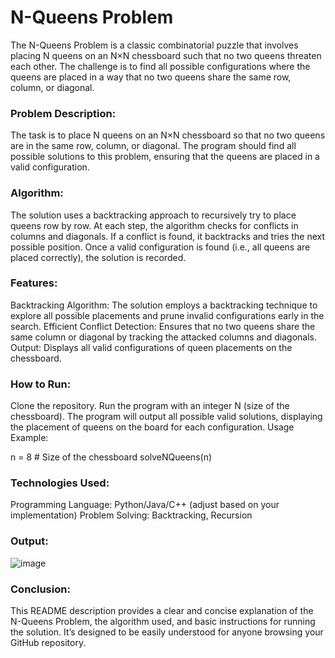 # N-Queens Problem
The N-Queens Problem is a classic combinatorial puzzle that involves placing N queens on an N×N chessboard such that no two queens threaten each other. The challenge is to find all possible configurations where the queens are placed in a way that no two queens share the same row, column, or diagonal.

### Problem Description:
The task is to place N queens on an N×N chessboard so that no two queens are in the same row, column, or diagonal. The program should find all possible solutions to this problem, ensuring that the queens are placed in a valid configuration.

### Algorithm:
The solution uses a backtracking approach to recursively try to place queens row by row.
At each step, the algorithm checks for conflicts in columns and diagonals. If a conflict is found, it backtracks and tries the next possible position.
Once a valid configuration is found (i.e., all queens are placed correctly), the solution is recorded.

### Features:
Backtracking Algorithm: The solution employs a backtracking technique to explore all possible placements and prune invalid configurations early in the search.
Efficient Conflict Detection: Ensures that no two queens share the same column or diagonal by tracking the attacked columns and diagonals.
Output: Displays all valid configurations of queen placements on the chessboard.

### How to Run:
Clone the repository.
Run the program with an integer N (size of the chessboard).
The program will output all possible valid solutions, displaying the placement of queens on the board for each configuration.
Usage Example:

n = 8  # Size of the chessboard
solveNQueens(n)

### Technologies Used:
Programming Language: Python/Java/C++ (adjust based on your implementation)
Problem Solving: Backtracking, Recursion

### Output:
![image](https://github.com/user-attachments/assets/6e9d91b6-9dd3-4031-9b2e-de0e95b0f538)

### Conclusion:
This README description provides a clear and concise explanation of the N-Queens Problem, the algorithm used, and basic instructions for running the solution. It’s designed to be easily understood for anyone browsing your GitHub repository.
